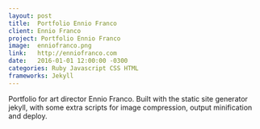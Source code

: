 ```yaml
---
layout: post
title:  Portfolio Ennio Franco
client: Ennio Franco
project: Portfolio Ennio Franco
image:  enniofranco.png
link:   http://enniofranco.com
date:   2016-01-01 12:00:00 -0300
categories: Ruby Javascript CSS HTML
frameworks: Jekyll
---
```


Portfolio for art director Ennio Franco. Built with the static site generator jekyll, with some extra scripts for image compression, output minification and deploy.
